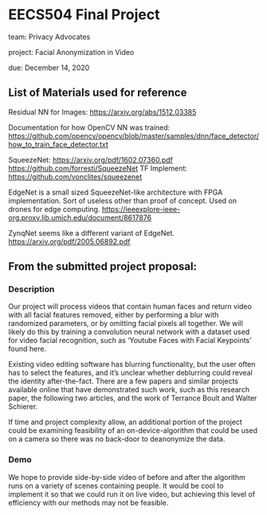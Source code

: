 # EECS504 Final Project
team:     Privacy Advocates

project:  Facial Anonymization in Video 

due:      December 14, 2020

## List of Materials used for reference
Residual NN for Images: https://arxiv.org/abs/1512.03385

Documentation for how OpenCV NN was trained: https://github.com/opencv/opencv/blob/master/samples/dnn/face_detector/how_to_train_face_detector.txt

SqueezeNet: https://arxiv.org/pdf/1602.07360.pdf   https://github.com/forresti/SqueezeNet  TF Implement: https://github.com/vonclites/squeezenet

EdgeNet is a small sized SqueezeNet-like architecture with FPGA implementation. Sort of useless other than proof of concept. Used on drones for edge computing. https://ieeexplore-ieee-org.proxy.lib.umich.edu/document/8617876

ZynqNet seems like a different variant of EdgeNet. https://arxiv.org/pdf/2005.06892.pdf



## From the submitted project proposal:

### Description 
Our project will process videos that contain human faces and return video with all facial features removed, either by performing a blur with randomized parameters, or by omitting facial pixels all together. We will likely do this by training a convolution neural network with a dataset used for video facial recognition, such as ‘Youtube Faces with Facial Keypoints’ found here. 

Existing video editing software has blurring functionality, but the user often has to select the features, and it’s unclear whether deblurring could reveal the identity after-the-fact. There are a few papers and similar projects available online that have demonstrated such work, such as this research paper, the following two articles, and the work of Terrance Boult and Walter Schierer.

If time and project complexity allow, an additional portion of the project could be examining feasibility of an on-device-algorithm that could be used on a camera so there was no back-door to deanonymize the data. 

### Demo
We hope to provide side-by-side video of before and after the algorithm runs on a variety of scenes containing people. It would be cool to implement it so that we could run it on live video, but achieving this level of efficiency with our methods may not be feasible. 
